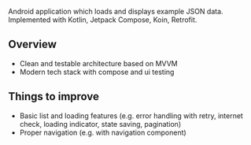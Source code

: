 Android application which loads and displays example JSON data. Implemented with Kotlin, Jetpack
Compose, Koin, Retrofit.

## Overview

* Clean and testable architecture based on MVVM
* Modern tech stack with compose and ui testing

## Things to improve

* Basic list and loading features (e.g. error handling with retry, internet check, loading
  indicator, state saving, pagination)
* Proper navigation (e.g. with navigation component)